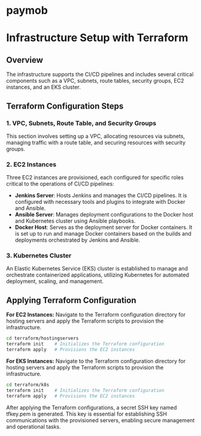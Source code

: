# paymob

# Infrastructure Setup with Terraform

## Overview
The infrastructure supports the CI/CD pipelines and includes several critical components such as a VPC, subnets, route tables, security groups, EC2 instances, and an EKS cluster.

## Terraform Configuration Steps

### 1. VPC, Subnets, Route Table, and Security Groups
This section involves setting up a VPC, allocating resources via subnets, managing traffic with a route table, and securing resources with security groups.

### 2. EC2 Instances
Three EC2 instances are provisioned, each configured for specific roles critical to the operations of CI/CD pipelines:

- **Jenkins Server**: Hosts Jenkins and manages the CI/CD pipelines. It is configured with necessary tools and plugins to integrate with Docker and Ansible.
- **Ansible Server**: Manages deployment configurations to the Docker host and Kubernetes cluster using Ansible playbooks.
- **Docker Host**: Serves as the deployment server for Docker containers. It is set up to run and manage Docker containers based on the builds and deployments orchestrated by Jenkins and Ansible.

### 3. Kubernetes Cluster
An Elastic Kubernetes Service (EKS) cluster is established to manage and orchestrate containerized applications, utilizing Kubernetes for automated deployment, scaling, and management.

## Applying Terraform Configuration

**For EC2 Instances:**
Navigate to the Terraform configuration directory for hosting servers and apply the Terraform scripts to provision the infrastructure.
```bash
cd terraform/hostingservers
terraform init    # Initializes the Terraform configuration
terraform apply   # Provisions the EC2 instances
```
**For EKS Instances:**
Navigate to the Terraform configuration directory for hosting servers and apply the Terraform scripts to provision the infrastructure.
```bash
cd terraform/k8s
terraform init    # Initializes the Terraform configuration
terraform apply   # Provisions the EC2 instances
```
After applying the Terraform configurations, a secret SSH key named tfkey.pem is generated. This key is essential for establishing SSH communications with the provisioned servers, enabling secure management and operational tasks.
